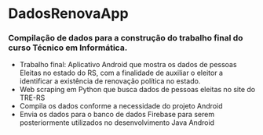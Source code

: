 # DadosRenovaApp

### Compilação de dados para a construção do trabalho final do curso Técnico em Informática.

- Trabalho final: Aplicativo Android que mostra os dados de pessoas Eleitas no estado do RS, com a finalidade de auxiliar o eleitor a identificar a existência de renovação política no estado.
- Web scraping em Python que busca dados de pessoas eleitas no site do TRE-RS
- Compila os dados conforme a necessidade do projeto Android 
- Envia os dados para o banco de dados Firebase para serem posteriormente utilizados no desenvolvimento Java Android
